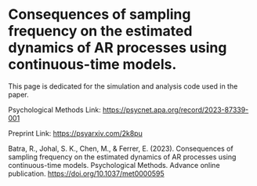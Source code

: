 # Consequences of sampling frequency on the estimated dynamics of AR processes using continuous-time models.

This page is dedicated for the simulation and analysis code used in the paper. 

Psychological Methods Link: https://psycnet.apa.org/record/2023-87339-001

Preprint Link: https://psyarxiv.com/2k8pu

Batra, R., Johal, S. K., Chen, M., & Ferrer, E. (2023). Consequences of sampling frequency on the estimated dynamics of AR processes using continuous-time models. Psychological Methods. Advance online publication. https://doi.org/10.1037/met0000595






